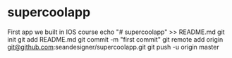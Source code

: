 # supercoolapp
First app we built in IOS course
echo "# supercoolapp" >> README.md
git init
git add README.md
git commit -m "first commit"
git remote add origin git@github.com:seandesigner/supercoolapp.git
git push -u origin master
